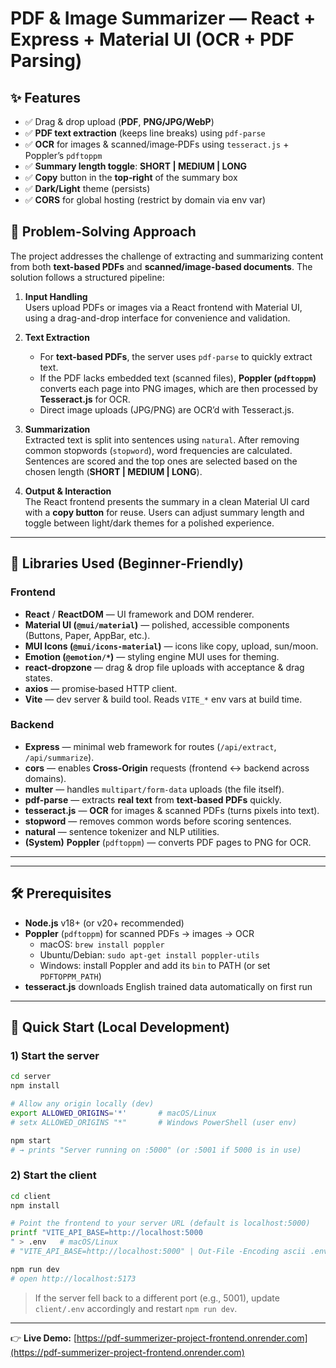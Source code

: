 # PDF & Image Summarizer — React + Express + Material UI (OCR + PDF Parsing)

## ✨ Features

- ✅ Drag & drop upload (**PDF**, **PNG/JPG/WebP**)
- ✅ **PDF text extraction** (keeps line breaks) using `pdf-parse`
- ✅ **OCR** for images & scanned/image‑PDFs using `tesseract.js` + Poppler’s `pdftoppm`
- ✅ **Summary length toggle**: **SHORT | MEDIUM | LONG**
- ✅ **Copy** button in the **top‑right** of the summary box
- ✅ **Dark/Light** theme (persists)
- ✅ **CORS** for global hosting (restrict by domain via env var)

## 🧩 Problem-Solving Approach

The project addresses the challenge of extracting and summarizing content from both **text-based PDFs** and **scanned/image-based documents**. The solution follows a structured pipeline:

1. **Input Handling**  
   Users upload PDFs or images via a React frontend with Material UI, using a drag-and-drop interface for convenience and validation.

2. **Text Extraction**  
   - For **text-based PDFs**, the server uses `pdf-parse` to quickly extract text.  
   - If the PDF lacks embedded text (scanned files), **Poppler (`pdftoppm`)** converts each page into PNG images, which are then processed by **Tesseract.js** for OCR.  
   - Direct image uploads (JPG/PNG) are OCR’d with Tesseract.js.

3. **Summarization**  
   Extracted text is split into sentences using `natural`. After removing common stopwords (`stopword`), word frequencies are calculated. Sentences are scored and the top ones are selected based on the chosen length (**SHORT | MEDIUM | LONG**).

4. **Output & Interaction**  
   The React frontend presents the summary in a clean Material UI card with a **copy button** for reuse. Users can adjust summary length and toggle between light/dark themes for a polished experience.

---

## 🧩 Libraries Used (Beginner‑Friendly)

### Frontend
- **React** / **ReactDOM** — UI framework and DOM renderer.
- **Material UI (`@mui/material`)** — polished, accessible components (Buttons, Paper, AppBar, etc.).
- **MUI Icons (`@mui/icons-material`)** — icons like copy, upload, sun/moon.
- **Emotion (`@emotion/*`)** — styling engine MUI uses for theming.
- **react-dropzone** — drag & drop file uploads with acceptance & drag states.
- **axios** — promise‑based HTTP client.
- **Vite** — dev server & build tool. Reads `VITE_*` env vars at build time.

### Backend
- **Express** — minimal web framework for routes (`/api/extract`, `/api/summarize`).  
- **cors** — enables **Cross‑Origin** requests (frontend ↔ backend across domains).
- **multer** — handles `multipart/form-data` uploads (the file itself).
- **pdf-parse** — extracts **real text** from **text‑based PDFs** quickly.
- **tesseract.js** — **OCR** for images & scanned PDFs (turns pixels into text).
- **stopword** — removes common words before scoring sentences.
- **natural** — sentence tokenizer and NLP utilities.
- **(System)** **Poppler** (`pdftoppm`) — converts PDF pages to PNG for OCR.

---

---

## 🛠️ Prerequisites

- **Node.js** v18+ (or v20+ recommended)
- **Poppler** (`pdftoppm`) for scanned PDFs → images → OCR
  - macOS: `brew install poppler`
  - Ubuntu/Debian: `sudo apt-get install poppler-utils`
  - Windows: install Poppler and add its `bin` to PATH (or set `PDFTOPPM_PATH`)
- **tesseract.js** downloads English trained data automatically on first run

---

## 🚀 Quick Start (Local Development)

### 1) Start the server
```bash
cd server
npm install

# Allow any origin locally (dev)
export ALLOWED_ORIGINS='*'       # macOS/Linux
# setx ALLOWED_ORIGINS "*"       # Windows PowerShell (user env)

npm start
# → prints "Server running on :5000" (or :5001 if 5000 is in use)
```

### 2) Start the client
```bash
cd client
npm install

# Point the frontend to your server URL (default is localhost:5000)
printf "VITE_API_BASE=http://localhost:5000
" > .env   # macOS/Linux
# "VITE_API_BASE=http://localhost:5000" | Out-File -Encoding ascii .env  # Windows

npm run dev
# open http://localhost:5173
```

> If the server fell back to a different port (e.g., 5001), update `client/.env` accordingly and restart `npm run dev`.

---

👉 **Live Demo:** [https://pdf-summerizer-project-frontend.onrender.com](https://pdf-summerizer-project-frontend.onrender.com)
